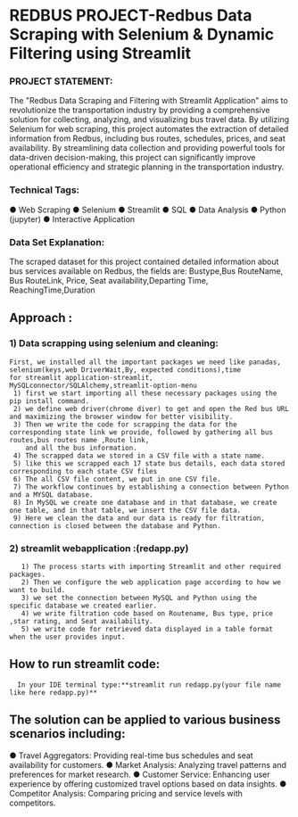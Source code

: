 # REDBUS PROJECT-Redbus Data Scraping with Selenium & Dynamic Filtering using Streamlit

### PROJECT STATEMENT:
The "Redbus Data Scraping and Filtering with Streamlit Application" aims to revolutionize the transportation industry by providing a comprehensive solution for collecting, 
analyzing, and visualizing bus travel data. By utilizing Selenium for web scraping, this project automates the extraction of detailed information from Redbus, including bus routes, 
schedules, prices, and seat availability. By streamlining data collection and providing powerful tools for data-driven decision-making, 
this project can significantly improve operational efficiency and strategic planning in the transportation industry.


### Technical Tags:
●	Web Scraping
●	Selenium
●	Streamlit
●	SQL
●	Data Analysis
●	Python (jupyter)
●	Interactive Application

### Data Set Explanation:
   The scraped dataset for this project contained detailed information about bus services available on Redbus, the fields are:
   Bustype,Bus RouteName, Bus RouteLink, Price, Seat availability,Departing Time, ReachingTime,Duration 

## Approach :
### 1) Data scrapping using selenium and cleaning:
    First, we installed all the important packages we need like panadas, selenium(keys,web DriverWait,By, expected conditions),time
    for streamlit application-streamlit, MySQLconnector/SQLAlchemy,streamlit-option-menu 
     1) first we start importing all these necessary packages using the pip install command.
     2) we define web driver(chrome diver) to get and open the Red bus URL and maximizing the browser window for better visibility.
     3) Then we write the code for scrapping the data for the corresponding state link we provide, followed by gathering all bus routes,bus routes name ,Route link,
        and all the bus information.
     4) The scrapped data we stored in a CSV file with a state name.
     5) like this we scrapped each 17 state bus details, each data stored corresponding to each state CSV files
     6) The all CSV file content, we put in one CSV file.
     7) The workflow continues by establishing a connection between Python and a MYSQL database.
     8) In MySQL we create one database and in that database, we create one table, and in that table, we insert the CSV file data.
     9) Here we clean the data and our data is ready for filtration, connection is closed between the database and Python.        
### 2) streamlit webapplication :(redapp.py)
       1) The process starts with importing Streamlit and other required packages.
       2) Then we configure the web application page according to how we want to build.
       3) we set the connection between MySQL and Python using the specific database we created earlier. 
       4) we write filtration code based on Routename, Bus type, price ,star rating, and Seat availability.
       5) we write code for retrieved data displayed in a table format when the user provides input.
## How to run streamlit code:
      In your IDE terminal type:**streamlit run redapp.py(your file name like here redapp.py)**
## The solution can be applied to various business scenarios including:
●	Travel Aggregators: Providing real-time bus schedules and seat availability for customers.
●	Market Analysis: Analyzing travel patterns and preferences for market research.
●	Customer Service: Enhancing user experience by offering customized travel options based on data insights.
●	Competitor Analysis: Comparing pricing and service levels with competitors.
